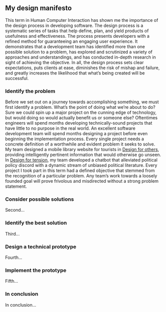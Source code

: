 ## My design manifesto
This term in Human Computer Interaction has shown me the importance of the design process in developing software. The design process is a systematic series of tasks that help define, plan, and yield products of usefulness and effectiveness. The process presents developers with a refined method for guaranteeing an engaging user experience. It demonstrates that a development team has identified more than one possible solution to a problem, has explored and scrutinized a variety of approaches and understandings, and has conducted in-depth research in sight of achieving the objective. In all, the design process sets clear expectations, puts clients at ease, diminishes the risk of mishap and failure, and greatly increases the likelihood that what’s being created will be successful.

### Identify the problem
Before we set out on a journey towards accomplishing something, we must first identify a problem. What’s the point of doing what we’re about to do? Sure we could spin up a major project on the cunning edge of technology, but would doing so would actually benefit us or someone else? Oftentimes engineers will spend months developing technically-sound projects that have little to no purpose in the real world. An excellent software development team will spend months designing a project before even beginning the implementation process. Every single project needs a concrete definition of a worthwhile and evident problem it seeks to solve. My team designed a mobile library website for tourists in [Design for others](https://medium.com/@ilanazeldin/designing-for-tourists-816e20fdb741), providing intelligently pertinent information that would otherwise go unseen. In [Design for tension](https://medium.com/@DillonBordeleau/a-politically-intelligent-chatbot-4b700ac9d098), my team developed a chatbot that alleviated political policy discord with a dynamic stream of unbiased political literature. Every project I took part in this term had a defined objective that stemmed from the recognition of a particular problem. Any team’s work towards a loosely founded goal will prove frivolous and misdirected without a strong problem statement.

### Consider possible solutions
Second...

### Identify the best solution
Third...

### Design a technical prototype
Fourth...

### Implement the prototype
Fifth...

### In conclusion
In conclusion...
